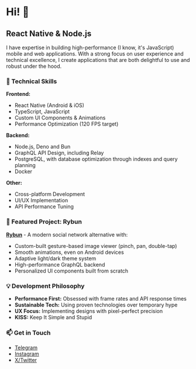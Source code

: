 # Hi! 👋

## React Native & Node.js

I have expertise in building high-performance (I know, it's JavaScript) mobile and web applications. With a strong focus on user experience and technical excellence, I create applications that are both delightful to use and robust under the hood.

### 🔧 Technical Skills

**Frontend:**  
- React Native (Android & iOS)
- TypeScript, JavaScript
- Custom UI Components & Animations
- Performance Optimization (120 FPS target)

**Backend:**  
- Node.js, Deno and Bun
- GraphQL API Design, including Relay
- PostgreSQL, with database optimization through indexes and query planning
- Docker

**Other:**  
- Cross-platform Development
- UI/UX Implementation
- API Performance Tuning

### 🚀 Featured Project: Rybun

**[Rybun](https://rybun.com)** - A modern social network alternative with:  
- Custom-built gesture-based image viewer (pinch, pan, double-tap)
- Smooth animations, even on Android devices
- Adaptive light/dark theme system
- High-performance GraphQL backend
- Personalized UI components built from scratch

### 💡 Development Philosophy

- **Performance First:** Obsessed with frame rates and API response times
- **Sustainable Tech:** Using proven technologies over temporary hype
- **UX Focus:** Implementing designs with pixel-perfect precision
- **KISS:** Keep It Simple and Stupid

### 📫 Get in Touch

- [Telegram](https://t.me/andresribeiro)
- [Instagram](https://www.instagram.com/andresribeiroo)
- [X/Twitter](https://x.com/@andresribeiroo)
